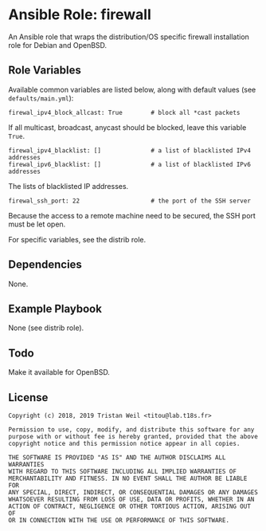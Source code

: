 # Ansible Role: firewall

An Ansible role that wraps the distribution/OS specific firewall installation role for Debian and OpenBSD.

## Role Variables

Available common variables are listed below, along with default values (see `defaults/main.yml`):

    firewal_ipv4_block_allcast: True        # block all *cast packets
    
If all multicast, broadcast, anycast should be blocked, leave this variable `True`.
    
    firewal_ipv4_blacklist: []              # a list of blacklisted IPv4 addresses
    firewal_ipv6_blacklist: []              # a list of blacklisted IPv6 addresses
    
The lists of blacklisted IP addresses.
    
    firewal_ssh_port: 22                    # the port of the SSH server
    
Because the access to a remote machine need to be secured, the SSH port must be let open. 
    
For specific variables, see the distrib role.

## Dependencies

None.

## Example Playbook

None (see distrib role).
              
## Todo

Make it available for OpenBSD.

## License

```
Copyright (c) 2018, 2019 Tristan Weil <titou@lab.t18s.fr>

Permission to use, copy, modify, and distribute this software for any
purpose with or without fee is hereby granted, provided that the above
copyright notice and this permission notice appear in all copies.

THE SOFTWARE IS PROVIDED "AS IS" AND THE AUTHOR DISCLAIMS ALL WARRANTIES
WITH REGARD TO THIS SOFTWARE INCLUDING ALL IMPLIED WARRANTIES OF
MERCHANTABILITY AND FITNESS. IN NO EVENT SHALL THE AUTHOR BE LIABLE FOR
ANY SPECIAL, DIRECT, INDIRECT, OR CONSEQUENTIAL DAMAGES OR ANY DAMAGES
WHATSOEVER RESULTING FROM LOSS OF USE, DATA OR PROFITS, WHETHER IN AN
ACTION OF CONTRACT, NEGLIGENCE OR OTHER TORTIOUS ACTION, ARISING OUT OF
OR IN CONNECTION WITH THE USE OR PERFORMANCE OF THIS SOFTWARE.
```
